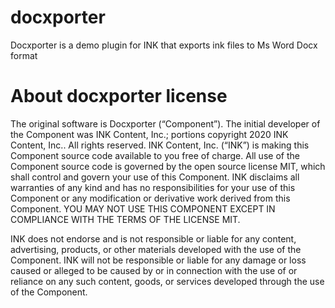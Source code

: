 # docxporter
Docxporter is a demo plugin for INK that exports ink files to Ms Word Docx format


# About docxporter license
The original software is Docxporter (“Component”). The initial developer of the Component was INK Content, Inc.; portions copyright 2020 INK Content, Inc.. All rights reserved.
INK Content, Inc. (“INK”) is making this Component source code available to you free of charge. All use of the Component source code is governed by the open source license MIT, which shall control and govern your use of this Component. INK disclaims all warranties of any kind and has no responsibilities for your use of this Component or any modification or derivative work derived from this Component. YOU MAY NOT USE THIS COMPONENT EXCEPT IN COMPLIANCE WITH THE TERMS OF THE LICENSE MIT.

INK does not endorse and is not responsible or liable for any content, advertising, products, or other materials developed with the use of the Component. INK will not be responsible or liable for any damage or loss caused or alleged to be caused by or in connection with the use of or reliance on any such content, goods, or services developed through the use of the Component. 